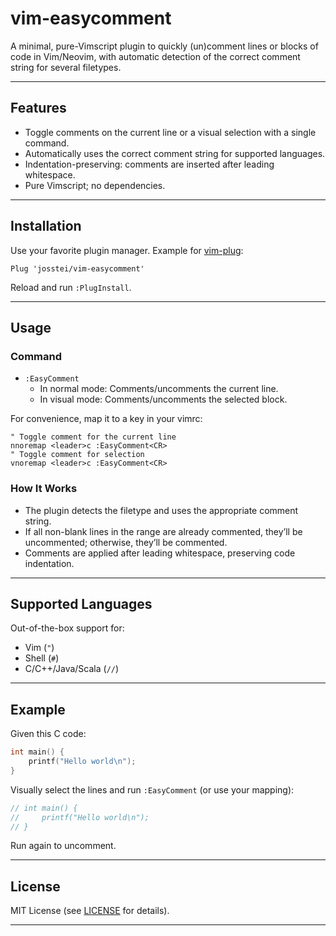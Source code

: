 # vim-easycomment

A minimal, pure-Vimscript plugin to quickly (un)comment lines or blocks of code in Vim/Neovim, with automatic detection of the correct comment string for several filetypes.

---

## Features

- Toggle comments on the current line or a visual selection with a single command.
- Automatically uses the correct comment string for supported languages.
- Indentation-preserving: comments are inserted after leading whitespace.
- Pure Vimscript; no dependencies.

---

## Installation

Use your favorite plugin manager. Example for [vim-plug](https://github.com/junegunn/vim-plug):

```vim
Plug 'josstei/vim-easycomment'
```

Reload and run `:PlugInstall`.

---

## Usage

### Command

- `:EasyComment`
    - In normal mode: Comments/uncomments the current line.
    - In visual mode: Comments/uncomments the selected block.

For convenience, map it to a key in your vimrc:

```vim
" Toggle comment for the current line
nnoremap <leader>c :EasyComment<CR>
" Toggle comment for selection
vnoremap <leader>c :EasyComment<CR>
```

### How It Works

- The plugin detects the filetype and uses the appropriate comment string.
- If all non-blank lines in the range are already commented, they’ll be uncommented; otherwise, they’ll be commented.
- Comments are applied after leading whitespace, preserving code indentation.

---

## Supported Languages

Out-of-the-box support for:
- Vim (`"`)
- Shell (`#`)
- C/C++/Java/Scala (`//`)

---

## Example

Given this C code:

```c
int main() {
    printf("Hello world\n");
}
```

Visually select the lines and run `:EasyComment` (or use your mapping):

```c
// int main() {
//     printf("Hello world\n");
// }
```

Run again to uncomment.

---

## License

MIT License (see [LICENSE](LICENSE) for details).

---
